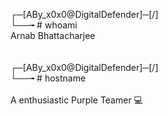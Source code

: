 ┌─[ABy_x0x0@DigitalDefender]─[/] \
└──╼ # whoami \
Arnab Bhattacharjee \
\
\
┌─[ABy_x0x0@DigitalDefender]─[/]\
└──╼ # hostname<br>\
A enthusiastic Purple Teamer 💻
